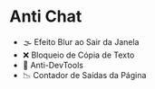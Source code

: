 # Anti Chat

- 🌫️ Efeito Blur ao Sair da Janela
- ❌ Bloqueio de Cópia de Texto
- 🧠 Anti-DevTools
- 📉 Contador de Saídas da Página
